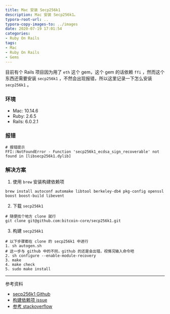 ```yaml
---
title: Mac 安装 Secp256k1
description: Mac 安装 Secp256k1。
typora-root-url: ..
typora-copy-images-to: ../images
date: 2020-07-19 17:01:54
categories:
- Ruby On Rails
tags:
- Mac
- Ruby On Rails
- Gems
---
```


目前有个 Rails 项目因为用了 `eth` 这个 gem，这个 gem 的话依赖 `ffi` ，然而这个东西还需要安装  `secp256k1` ，不然会出现报错，所以这里记录一下怎么安装  `secp256k1` 。

### 环境

- Mac: 10.14.6
- Ruby: 2.6.5
- Rails: 6.0.2.1

### 报错

```shell
# 报错提示
FFI::NotFoundError - Function 'secp256k1_ecdsa_sign_recoverable' not found in [libsecp256k1.dylib]
```

### 解决方案

1. 使用 `brew` 安装构建依赖项
```shell
brew install autoconf automake libtool berkeley-db4 pkg-config openssl boost boost-build libevent
```

2. 下载 `secp256k1` 
```shell
# 随便找个地方 clone 就行
git clone git@github.com:bitcoin-core/secp256k1.git
```

3. 构建 `secp256k1`
```shell
# 以下步骤都在 clone 的 secp256k1 中进行
1. sh autogen.sh
# 这一步与 github 中的不同，github 的还是会出错，视情况输入命令吧
2. sh configure --enable-module-recovery
3. make
4. make check
5. sudo make install
```

------

参考资料

- [secp256k1 Github](https://github.com/bitcoin-core/secp256k1)
- [构建依赖项 issue](https://github.com/meritlabs/merit/issues/344)
- [参考 stackoverflow](https://stackoverflow.com/questions/40615330/ruby-ffi-not-finding-certain-functions)